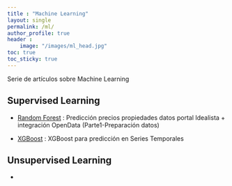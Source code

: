 ```yaml
---
title : "Machine Learning" 
layout: single
permalink: /ml/
author_profile: true
header :
    image: "/images/ml_head.jpg"
toc: true
toc_sticky: true
---
```


Serie de artículos sobre Machine Learning

## Supervised Learning 

*  [Random Forest](https://issamfakhari.github.io/ml/Idealista/) : Predicción precios propiedades datos portal Idealista + integración OpenData (Parte1-Preparación datos) 

* [XGBoost](https://issamfakhari.github.io/ml/XGBoost/) : XGBoost para predicción en Series Temporales


## Unsupervised Learning
* 



